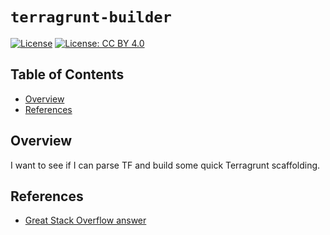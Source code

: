 # `terragrunt-builder`

[![License](https://img.shields.io/badge/License-Apache_2.0-blue.svg)](https://opensource.org/licenses/Apache-2.0)
[![License: CC BY 4.0](https://img.shields.io/badge/License-CC_BY_4.0-lightgrey.svg)](https://creativecommons.org/licenses/by/4.0/)

## Table of Contents

<!-- START doctoc generated TOC please keep comment here to allow auto update -->
<!-- DON'T EDIT THIS SECTION, INSTEAD RE-RUN doctoc TO UPDATE -->

- [Overview](#overview)
- [References](#references)

<!-- END doctoc generated TOC please keep comment here to allow auto update -->

## Overview

I want to see if I can parse TF and build some quick Terragrunt scaffolding.

## References

- [Great Stack Overflow answer](https://stackoverflow.com/a/66620345/2877698)
